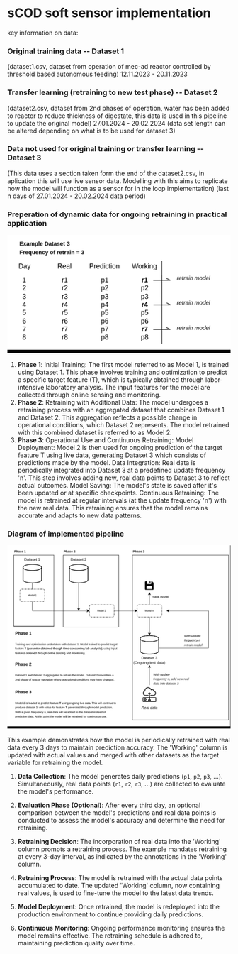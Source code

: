 # sCOD soft sensor implementation
key information on data:

### Original training data -- Dataset 1
(dataset1.csv, dataset from operation of mec-ad reactor controlled by threshold based autonomous feeding)
12.11.2023 - 20.11.2023 


### Transfer learning (retraining to new test phase) -- Dataset 2
(dataset2.csv, dataset from 2nd phases of operation, water has been added to reactor to reduce thickness of digestate, this data is used in this pipeline to update the original model)
27.01.2024 - 20.02.2024 (data set length can be altered depending on what is to be used for dataset 3)


### Data not used for original training or transfer learning -- Dataset 3
(This data uses a section taken form the end of the dataset2.csv, in aplication this will use live sensor data. Modelling with this aims to replicate how the model will function as a sensor for in the loop implementation)
(last n days of 27.01.2024 - 20.02.2024 data period)


### Preperation of dynamic data for ongoing retraining in practical application

![Retrain Plan](images/retrain_plan.png)

1. **Phase 1**:
Initial Training: The first model referred to as Model 1, is trained using Dataset 1. This phase involves training and optimization to predict a specific target feature (T), which is typically obtained through labor-intensive laboratory analysis. The input features for the model are collected through online sensing and monitoring.
2. **Phase 2**:
Retraining with Additional Data: The model undergoes a retraining process with an aggregated dataset that combines Dataset 1 and Dataset 2. This aggregation reflects a possible change in operational conditions, which Dataset 2 represents. The model retrained with this combined dataset is referred to as Model 2.
3. **Phase 3**:
Operational Use and Continuous Retraining:
Model Deployment: Model 2 is then used for ongoing prediction of the target feature T using live data, generating Dataset 3 which consists of predictions made by the model.
Data Integration: Real data is periodically integrated into Dataset 3 at a predefined update frequency 'n'. This step involves adding new, real data points to Dataset 3 to reflect actual outcomes.
Model Saving: The model's state is saved after it's been updated or at specific checkpoints.
Continuous Retraining: The model is retrained at regular intervals (at the update frequency 'n') with the new real data. This retraining ensures that the model remains accurate and adapts to new data patterns.




### Diagram of implemented pipeline

![Soft Sensor Pipeline](images/soft_sensor_pipeline.png)

This example demonstrates how the model is periodically retrained with real data every 3 days to maintain prediction accuracy. The 'Working' column is updated with actual values and merged with other datasets as the target variable for retraining the model.

1. **Data Collection**: The model generates daily predictions (`p1`, `p2`, `p3`, ...). Simultaneously, real data points (`r1`, `r2`, `r3`, ...) are collected to evaluate the model's performance.

2. **Evaluation Phase (Optional)**: After every third day, an optional comparison between the model's predictions and real data points is conducted to assess the model's accuracy and determine the need for retraining.

3. **Retraining Decision**: The incorporation of real data into the 'Working' column prompts a retraining process. The example mandates retraining at every 3-day interval, as indicated by the annotations in the 'Working' column.

4. **Retraining Process**: The model is retrained with the actual data points accumulated to date. The updated 'Working' column, now containing real values, is used to fine-tune the model to the latest data trends.

5. **Model Deployment**: Once retrained, the model is redeployed into the production environment to continue providing daily predictions.

6. **Continuous Monitoring**: Ongoing performance monitoring ensures the model remains effective. The retraining schedule is adhered to, maintaining prediction quality over time.






